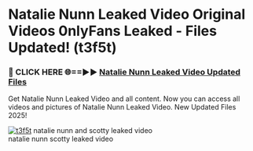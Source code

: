 # Natalie Nunn Leaked Video Original Videos 0nlyFans Leaked - Files Updated! (t3f5t)

<h3>🔴 CLICK HERE 🌐==►► <a href="https://tinyurl.com/x26r9saj" rel="nofollow">Natalie Nunn Leaked Video Updated Files</a></h3>

Get Natalie Nunn Leaked Video and all content. Now you can access all videos and pictures of Natalie Nunn Leaked Video. New Updated Files 2025!

[![t3f5t](https://i.imgur.com/LkgZPqh.gif)](https://tinyurl.com/x26r9saj)
natalie nunn and scotty leaked video<br>
natalie nunn scotty leaked video